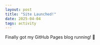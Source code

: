 ```yaml
---
layout: post
title: "Site Launched!"
date: 2025-04-04
tags: activity
---
```


Finally got my GitHub Pages blog running! 🎉
